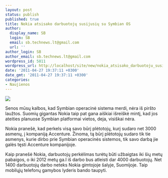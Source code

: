 ```yaml
---
layout: post
status: publish
published: true
title: Nokia atsisako darbuotojų susijusių su Symbian OS
author:
  display_name: SB
  login: SB
  email: sb.technews.lt@gmail.com
  url: ''
author_login: SB
author_email: sb.technews.lt@gmail.com
wordpress_id: 5811
wordpress_url: http://localhost/site/new/nokia_atsisako_darbuotoju_susijusiu_su_symbian_os/
date: '2011-04-27 19:37:11 +0300'
date_gmt: '2011-04-27 19:37:11 +0300'
categories:
- Naujienos
---
```

<div class="imgright"><img src="http://technews.lt/upload/nokia-cutting-production.jpg"  /></div>
<p>Senos mūsų kalbos, kad Symbian operacinė sistema merdi, nėra iš piršto laužtos. Suomių gigantas Nokia taip pat gana aiškiai išreiškė mintį, kad jos ateities planuose Symbian platformai vietos, deja, visiškai nėra.</p>
<p>Nokia pranešė, kad perkels visą savo būrį plėtotojų, kurį sudaro net 3000 asmenų, į kompaniją Accenture. Žinoma, tą būrį plėtotojų sudaro tik tie asmenys, kurie dirbo prie Symbian operacinės sistemos, tik savo darbą jie galės tęsti Accenture kompanijoje.</p>
<p>Kaip pranešė Nokia, darbuotojų perkėlimas turėtų būti užbaigtas iki šių metų pabaigos, o iki 2012 metų ga.l iš darbo bus atleisti dar 4000 darbuotojų. Net 1400 darbuotojų darbo neteks Nokia gimtojoje šalyje, Suomijoje. Taip mobilųjų telefonų gamybos lyderis bando taupyti.<br /></p>
